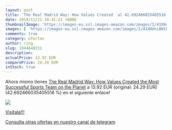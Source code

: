 ```yaml
---
layout: post
title: 'The Real Madrid Way: How Values Created  al 42.692466035405516 % de descuento'
date: 2019/11/21 10:41:21 +0000
thumbnailImage: 'https://images-eu.ssl-images-amazon.com/images/I/41XHdni8NtL._SL200_.jpg'
images: [ 'https://images-eu.ssl-images-amazon.com/images/I/41XHdni8NtL._SL200_.jpg' ]
comments: true
category: ofertas
author: ring
slug: 1944648151
description:
actualPrice: 13.92 EUR
comparePrice: 24.29 EUR
inStock: true
---
```


Ahora mismo tienes [The Real Madrid Way: How Values Created the Most Successful Sports Team on the Planet](https://www.amazon.com/dp/1944648151/?tag=redken08-20) a 13.92 EUR (original: 24.29 EUR) (42.692466035405516 %) en el siguiente enlace!

[![](https://images-eu.ssl-images-amazon.com/images/I/41XHdni8NtL._SL200_.jpg)](https://www.amazon.com/dp/1944648151/?tag=redken08-20)

[Visítala!!!](https://www.amazon.com/dp/1944648151/?tag=redken08-20)

[Consulta otras ofertas en nuestro canal de telegram](https://t.me/s/ofertas25)
